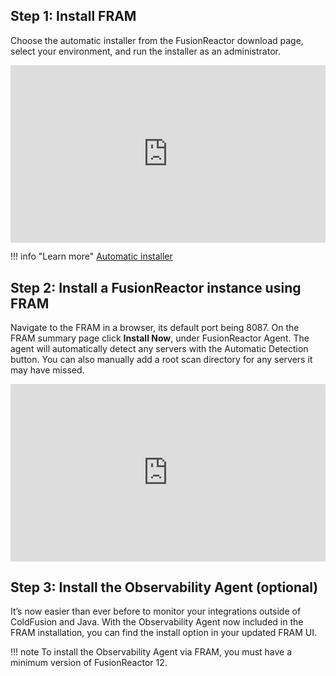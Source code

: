 

## **Step 1**: Install FRAM

Choose the automatic installer from the FusionReactor download page, select your environment, and run the installer as an administrator.

<div style="padding:56.25% 0 0 0;position:relative;"><iframe src="https://player.vimeo.com/video/930599280?badge=0&amp;autopause=0&amp;player_id=0&amp;app_id=58479" frameborder="0" allow="autoplay; fullscreen; picture-in-picture; clipboard-write" style="position:absolute;top:0;left:0;width:100%;height:100%;" title="Quick and Easy Installation of FusionReactor Administration Manager (FRAM) on Windows"></iframe></div><script src="https://player.vimeo.com/api/player.js"></script>


!!! info "Learn more"
    [Automatic installer](/frdocs/Monitor-your-data/FR-Agent/Installation/Automatic/)

## **Step 2**: Install a FusionReactor instance using FRAM

 Navigate to the FRAM in a browser, its default port being 8087. On the FRAM summary page click **Install Now**, under FusionReactor Agent. The agent will automatically detect any servers with the Automatic Detection button. You can also manually add a root scan directory for any servers it may have missed.

 <div style="padding:56.25% 0 0 0;position:relative;"><iframe src="https://player.vimeo.com/video/928407289?badge=0&amp;autopause=0&amp;player_id=0&amp;app_id=58479" frameborder="0" allow="autoplay; fullscreen; picture-in-picture; clipboard-write" style="position:absolute;top:0;left:0;width:100%;height:100%;" title="How to install a FusionReactor instance using FRAM"></iframe></div><script src="https://player.vimeo.com/api/player.js"></script>


## **Step 3**: Install the Observability Agent (optional)

 It’s now easier than ever before to monitor your integrations outside of ColdFusion and Java. With the Observability Agent now included in the FRAM installation, you can find the install option in your updated FRAM UI.

!!! note
    To install the Observability Agent via FRAM, you must have a minimum version of FusionReactor 12.

